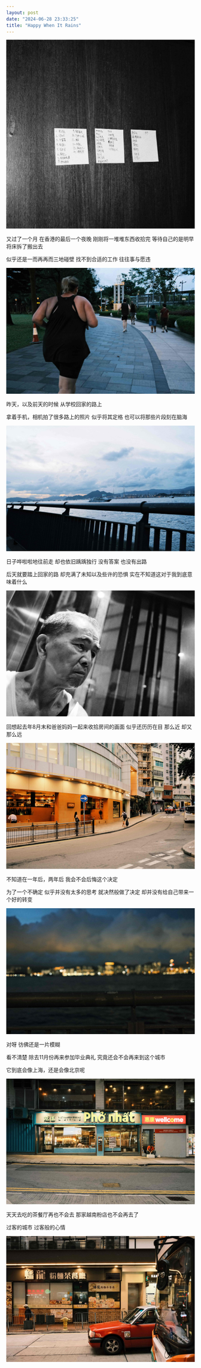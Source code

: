 ```yaml
---
layout: post
date: "2024-06-28 23:33:25"
title: "Happy When It Rains"
---
```


<img alt="hk-tag" src="/assets/posts/hk/tag.jpg" class="post-image black"/>

又过了一个月
在香港的最后一个夜晚
刚刚将一堆堆东西收拾完
等待自己的是明早将床拆了搬出去

似乎还是一而再再而三地碰壁
找不到合适的工作
往往事与愿违

<img alt="hk-tag" src="/assets/posts/hk/run.JPG" class="post-image black"/>

昨天，以及前天的时候
从学校回家的路上

拿着手机，相机拍了很多路上的照片
似乎将其定格
也可以将那些片段刻在脑海

<img alt="hk-tag" src="/assets/posts/hk/sea.jpg" class="post-image black"/>

日子哗啦啦地往前走
却也依旧踽踽独行
没有答案
也没有出路

后天就要踏上回家的路
却充满了未知以及些许的恐惧
实在不知道这对于我到底意味着什么

<img alt="hk-tag" src="/assets/posts/hk/man.jpg" class="post-image black"/>

回想起去年8月末和爸爸妈妈一起来收拾房间的画面
似乎还历历在目
那么近
却又那么远

<img alt="hk-tag" src="/assets/posts/hk/cafe.jpg" class="post-image black"/>

不知道在一年后，两年后
我会不会后悔这个决定

为了一个不确定
似乎并没有太多的思考
就决然般做了决定
却并没有给自己带来一个好的转变

<img alt="hk-tag" src="/assets/posts/hk/night.jpg" class="post-image black"/>

对呀
彷佛还是一片模糊

看不清楚
除去11月份再来参加毕业典礼
究竟还会不会再来到这个城市

它到底会像上海，还是会像北京呢

<img alt="hk-tag" src="/assets/posts/hk/vie.JPG" class="post-image black"/>

天天去吃的茶餐厅再也不会去
那家越南粉店也不会再去了

过客的城市
过客般的心情

<img alt="hk-tag" src="/assets/posts/hk/resturant.jpg" class="post-image black"/>


